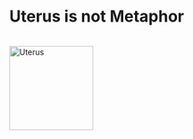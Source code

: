 <h1>Uterus is not Metaphor</h1>

<!DOCTYPE html>
<html>
   <head>
      <title>HTML Image as link</title>
   </head>
   <body>
      <br>
      <a href="https://www.instagram.com/lwykaru/">
         <img alt="Uterus" src="https://cdn.the-scientist.com/assets/articleNo/30736/iImg/2377/335b8fe2-bdc2-439a-b7de-280663205874-female-reproduction.jpg"
         width="150" height="150">
      </a>
   </body>
</html>
